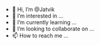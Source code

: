- 👋 Hi, I’m @Jatvik
- 👀 I’m interested in ...
- 🌱 I’m currently learning ...
- 💞️ I’m looking to collaborate on ...
- 📫 How to reach me ...

<!---
Jatvik/Jatvik is a ✨ special ✨ repository because its `README.md` (this file) appears on your GitHub profile.
You can click the Preview link to take a look at your changes.
--->
